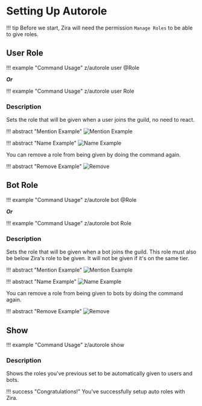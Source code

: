 # Setting Up Autorole

!!! tip
    Before we start, Zira will need the permission `Manage Roles` to be able to give roles.

## User Role

!!! example "Command Usage"
    z/autorole user @Role

***Or***

!!! example "Command Usage"
    z/autorole user Role

### Description

Sets the role that will be given when a user joins the guild, no need to react.


!!! abstract "Mention Example"
    ![Mention Example](https://i.imjake.me/files/cy7j6.png)

!!! abstract "Name Example"
    ![Name Example](https://i.imjake.me/files/tu064.png)

You can remove a role from being given by doing the command again.

!!! abstract "Remove Example"
    ![Remove](https://i.imjake.me/files/3mej5.png)

## Bot Role

!!! example "Command Usage"
    z/autorole bot @Role

***Or***

!!! example "Command Usage"
    z/autorole bot Role

### Description

Sets the role that will be given when a bot joins the guild. This role must also be below Zira's role to be given. It will not be given if it's on the same tier.

!!! abstract "Mention Example"
    ![Mention Example](https://i.imjake.me/files/3d524.png)

!!! abstract "Name Example"
    ![Name Example](https://i.imjake.me/files/6jdj4.png)

You can remove a role from being given to bots by doing the command again.

!!! abstract "Remove Example"
    ![Remove](https://i.imjake.me/files/bqewg.png)

## Show

!!! example "Command Usage"
    z/autorole show

### Description

Shows the roles you've previous set to be automatically given to users and bots.

!!! success "Congratulations!"
    You've successfully setup auto roles with Zira.
